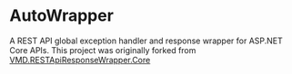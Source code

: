 # AutoWrapper
A REST API global exception handler and response wrapper for ASP.NET Core APIs. This project was originally forked from [VMD.RESTApiResponseWrapper.Core](https://github.com/proudmonkey/RESTApiResponseWrapper.Core)
